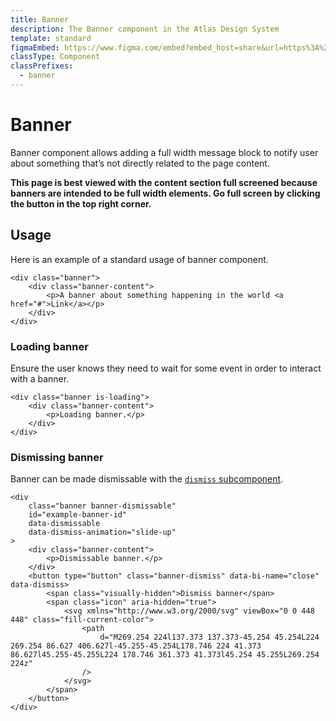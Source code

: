 ```yaml
---
title: Banner
description: The Banner component in the Atlas Design System
template: standard
figmaEmbed: https://www.figma.com/embed?embed_host=share&url=https%3A%2F%2Fwww.figma.com%2Ffile%2FuVA2amRR71yJZ0GS6RI6zL%2F%25F0%259F%258C%259E-Atlas-Design-Library%3Fnode-id%3D35687%253A253899%26t%3DMgxlZCy8on3CKZ9O-1
classType: Component
classPrefixes:
  - banner
---
```


# Banner

Banner component allows adding a full width message block to notify user about something that’s not directly related to the page content.

**This page is best viewed with the content section full screened because banners are intended to be full width elements. Go full screen by clicking the button in the top right corner.**

## Usage

Here is an example of a standard usage of banner component.

```html-no-indent
<div class="banner">
    <div class="banner-content">
	    <p>A banner about something happening in the world <a href="#">Link</a></p>
    </div>
</div>
```

### Loading banner

Ensure the user knows they need to wait for some event in order to interact with a banner.

```html-no-indent
<div class="banner is-loading">
    <div class="banner-content">
	    <p>Loading banner.</p>
    </div>
</div>
```

### Dismissing banner

Banner can be made dismissable with the [`dismiss` subcomponent](./dismiss.md).

```html-no-indent
<div
	class="banner banner-dismissable"
	id="example-banner-id"
	data-dismissable
	data-dismiss-animation="slide-up"
>
    <div class="banner-content">
    	<p>Dismissable banner.</p>
    </div>
	<button type="button" class="banner-dismiss" data-bi-name="close" data-dismiss>
		<span class="visually-hidden">Dismiss banner</span>
		<span class="icon" aria-hidden="true">
			<svg xmlns="http://www.w3.org/2000/svg" viewBox="0 0 448 448" class="fill-current-color">
				<path
					d="M269.254 224l137.373 137.373-45.254 45.254L224 269.254 86.627 406.627l-45.255-45.254L178.746 224 41.373 86.627l45.255-45.255L224 178.746 361.373 41.373l45.254 45.255L269.254 224z"
				/>
			</svg>
		</span>
	</button>
</div>
```

